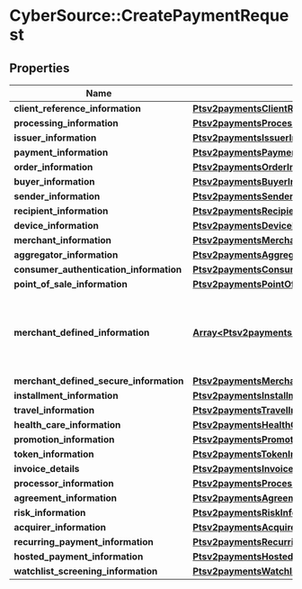 # CyberSource::CreatePaymentRequest

## Properties
Name | Type | Description | Notes
------------ | ------------- | ------------- | -------------
**client_reference_information** | [**Ptsv2paymentsClientReferenceInformation**](Ptsv2paymentsClientReferenceInformation.md) |  | [optional] 
**processing_information** | [**Ptsv2paymentsProcessingInformation**](Ptsv2paymentsProcessingInformation.md) |  | [optional] 
**issuer_information** | [**Ptsv2paymentsIssuerInformation**](Ptsv2paymentsIssuerInformation.md) |  | [optional] 
**payment_information** | [**Ptsv2paymentsPaymentInformation**](Ptsv2paymentsPaymentInformation.md) |  | [optional] 
**order_information** | [**Ptsv2paymentsOrderInformation**](Ptsv2paymentsOrderInformation.md) |  | [optional] 
**buyer_information** | [**Ptsv2paymentsBuyerInformation**](Ptsv2paymentsBuyerInformation.md) |  | [optional] 
**sender_information** | [**Ptsv2paymentsSenderInformation**](Ptsv2paymentsSenderInformation.md) |  | [optional] 
**recipient_information** | [**Ptsv2paymentsRecipientInformation**](Ptsv2paymentsRecipientInformation.md) |  | [optional] 
**device_information** | [**Ptsv2paymentsDeviceInformation**](Ptsv2paymentsDeviceInformation.md) |  | [optional] 
**merchant_information** | [**Ptsv2paymentsMerchantInformation**](Ptsv2paymentsMerchantInformation.md) |  | [optional] 
**aggregator_information** | [**Ptsv2paymentsAggregatorInformation**](Ptsv2paymentsAggregatorInformation.md) |  | [optional] 
**consumer_authentication_information** | [**Ptsv2paymentsConsumerAuthenticationInformation**](Ptsv2paymentsConsumerAuthenticationInformation.md) |  | [optional] 
**point_of_sale_information** | [**Ptsv2paymentsPointOfSaleInformation**](Ptsv2paymentsPointOfSaleInformation.md) |  | [optional] 
**merchant_defined_information** | [**Array&lt;Ptsv2paymentsMerchantDefinedInformation&gt;**](Ptsv2paymentsMerchantDefinedInformation.md) | The object containing the custom data that the merchant defines.  | [optional] 
**merchant_defined_secure_information** | [**Ptsv2paymentsMerchantDefinedSecureInformation**](Ptsv2paymentsMerchantDefinedSecureInformation.md) |  | [optional] 
**installment_information** | [**Ptsv2paymentsInstallmentInformation**](Ptsv2paymentsInstallmentInformation.md) |  | [optional] 
**travel_information** | [**Ptsv2paymentsTravelInformation**](Ptsv2paymentsTravelInformation.md) |  | [optional] 
**health_care_information** | [**Ptsv2paymentsHealthCareInformation**](Ptsv2paymentsHealthCareInformation.md) |  | [optional] 
**promotion_information** | [**Ptsv2paymentsPromotionInformation**](Ptsv2paymentsPromotionInformation.md) |  | [optional] 
**token_information** | [**Ptsv2paymentsTokenInformation**](Ptsv2paymentsTokenInformation.md) |  | [optional] 
**invoice_details** | [**Ptsv2paymentsInvoiceDetails**](Ptsv2paymentsInvoiceDetails.md) |  | [optional] 
**processor_information** | [**Ptsv2paymentsProcessorInformation**](Ptsv2paymentsProcessorInformation.md) |  | [optional] 
**agreement_information** | [**Ptsv2paymentsAgreementInformation**](Ptsv2paymentsAgreementInformation.md) |  | [optional] 
**risk_information** | [**Ptsv2paymentsRiskInformation**](Ptsv2paymentsRiskInformation.md) |  | [optional] 
**acquirer_information** | [**Ptsv2paymentsAcquirerInformation**](Ptsv2paymentsAcquirerInformation.md) |  | [optional] 
**recurring_payment_information** | [**Ptsv2paymentsRecurringPaymentInformation**](Ptsv2paymentsRecurringPaymentInformation.md) |  | [optional] 
**hosted_payment_information** | [**Ptsv2paymentsHostedPaymentInformation**](Ptsv2paymentsHostedPaymentInformation.md) |  | [optional] 
**watchlist_screening_information** | [**Ptsv2paymentsWatchlistScreeningInformation**](Ptsv2paymentsWatchlistScreeningInformation.md) |  | [optional] 



